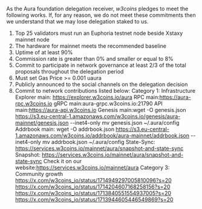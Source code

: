 As the Aura foundation delegation receiver, *w3coins*  pledges to meet the following works. If, for any reason, we do not meet these commitments then we understand that we may lose delegation staked to us.

1. Top 25 validators must run an Euphoria testnet node beside Xstaxy mainnet node
2. The hardware for mainnet meets the recommended baseline    
3. Uptime of at least 90%
4. Commission rate is greater than 0% and smaller or equal to 8%
5. Commit to participate in network governance at least 2/3 of the total proposals throughout the delegation period
6. Must set Gas Price >= 0.001 uaura
7. Publicly announced to the social channels on the delegation decision
8. Commit to network contributions listed below: 
Category 1: Infrastructure
Explorer main: https://explorer.w3coins.io/aura
RPC main:https://aura-rpc.w3coins.io
gRPC main:aura-grpc.w3coins.io:21790
API main:https://aura-api.w3coins.io
Genesis main:wget -O genesis.json https://s3.eu-central-1.amazonaws.com/w3coins.io/genesis/aura-mainnet/genesis.json --inet4-only
mv genesis.json ~/.aura/config
Addrbook main: wget -O addrbook.json https://s3.eu-central-1.amazonaws.com/w3coins.io/addrbook/aura-mainnet/addrbook.json --inet4-only
mv addrbook.json ~/.aura/config
State-Sync: https://services.w3coins.io/mainnet/aura/snapshot-and-state-sync
Snapshot: https://services.w3coins.io/mainnet/aura/snapshot-and-state-sync
Check it on our website:https://services.w3coins.io/mainnet/aura
Category 3: Community growth
https://x.com/w3coins_io/status/1714949297005810096?s=20
https://x.com/w3coins_io/status/1714204607168258156?s=20
https://x.com/w3coins_io/status/1713840551554937005?s=20
https://x.com/w3coins_io/status/1713944605446549869?s=20
